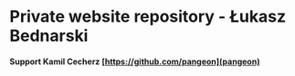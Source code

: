 # Private website repository - Łukasz Bednarski

#### Support Kamil Cecherz [https://github.com/pangeon](pangeon) 